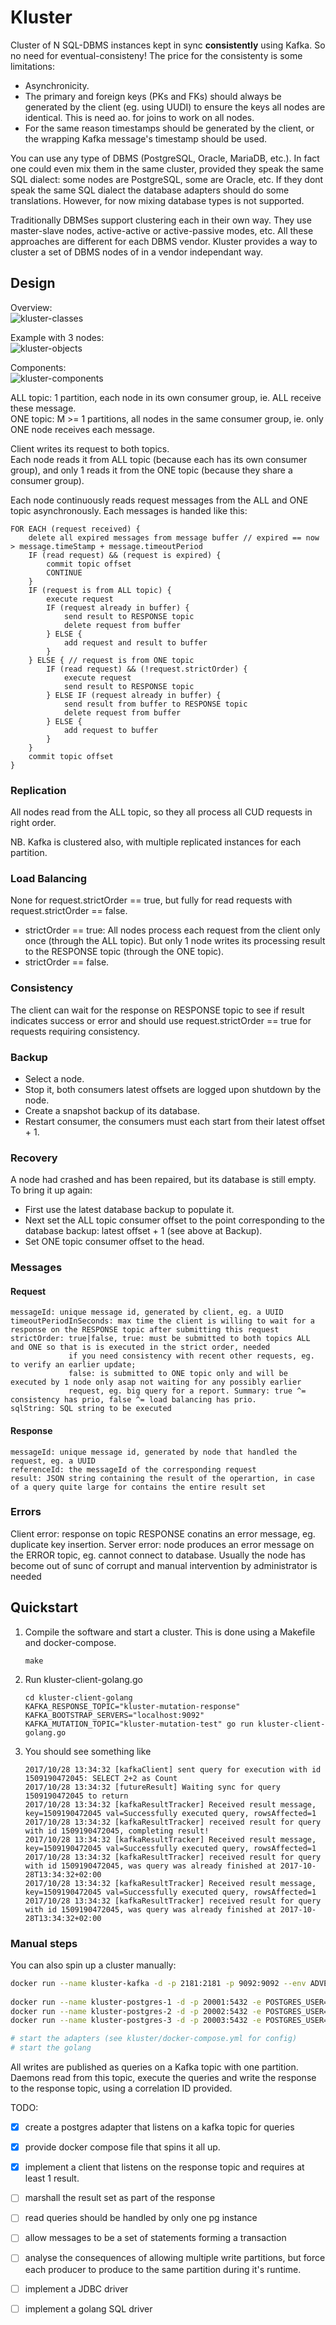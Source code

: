 # Kluster

Cluster of N SQL-DBMS instances kept in sync __consistently__ using Kafka. So no need for eventual-consisteny! The price for
the consistenty is some limitations:
- Asynchronicity.
- The primary and foreign keys (PKs and FKs) should always be generated by the client (eg. using UUDI) to ensure the 
  keys all nodes are identical. This is need ao. for joins to work on all nodes.
- For the same reason timestamps should be generated by the client, or the wrapping Kafka message's timestamp should be
  used.   

You can use any type of DBMS (PostgreSQL, Oracle, MariaDB, etc.). In fact one could even mix them in the same cluster, provided they speak the same SQL dialect:
some nodes are PostgreSQL, some are Oracle, etc. If they dont speak the same SQL dialect the database adapters should do some translations.
However, for now mixing database types is not supported. 

Traditionally DBMSes support clustering each in their own way. They use master-slave nodes, active-active or active-passive modes, etc.
All these approaches are different for each DBMS vendor. Kluster provides a way to cluster a set of DBMS nodes of in a
vendor independant way.


## Design

Overview:  
![kluster-classes](kluster-classes.png)

Example with 3 nodes:  
![kluster-objects](kluster-objects.png)

Components:  
![kluster-components](kluster-components.png)

ALL topic: 1 partition, each node in its own consumer group, ie. ALL receive these message.  
ONE topic: M >= 1 partitions, all nodes in the same consumer group, ie. only ONE node receives each message.

Client writes its request to both topics.  
Each node reads it from ALL topic (because each has its own consumer group), and only 1 reads it from the ONE topic (because they share a consumer group).

Each node continuously reads request messages from the ALL and ONE topic asynchronously. Each messages is handed like this:
```
FOR EACH (request received) {
    delete all expired messages from message buffer // expired == now > message.timeStamp + message.timeoutPeriod
    IF (read request) && (request is expired) {
        commit topic offset
        CONTINUE
    }  
    IF (request is from ALL topic) {
        execute request
        IF (request already in buffer) {
            send result to RESPONSE topic
            delete request from buffer
        } ELSE {
            add request and result to buffer
        }
    } ELSE { // request is from ONE topic
        IF (read request) && (!request.strictOrder) {
            execute request
            send result to RESPONSE topic
        } ELSE IF (request already in buffer) {
            send result from buffer to RESPONSE topic
            delete request from buffer
        } ELSE {
            add request to buffer
        }
    }
    commit topic offset
}
```

### Replication

All nodes read from the ALL topic, so they all process all CUD requests in right order.

NB. Kafka is clustered also, with multiple replicated instances for each partition.

### Load Balancing

None for request.strictOrder == true, but fully for read requests with request.strictOrder == false.
- strictOrder == true: All nodes process each request from the client only once (through the ALL topic).
  But only 1 node writes its processing result to the RESPONSE topic (through the ONE topic).
- strictOrder == false.

### Consistency

The client can wait for the response on RESPONSE topic to see if result indicates success or error and should
use request.strictOrder == true for requests requiring consistency.

### Backup

- Select a node.
- Stop it, both consumers latest offsets are logged upon shutdown by the node.
- Create a snapshot backup of its database.
- Restart consumer, the consumers must each start from their latest offset + 1.

### Recovery

A node had crashed and has been repaired, but its database is still empty. To bring it up again:

- First use the latest database backup to populate it.
- Next set the ALL topic consumer offset to the point corresponding to the database backup: latest offset + 1 (see above at Backup). 
- Set ONE topic consumer offset to the head.

### Messages

#### Request
```
messageId: unique message id, generated by client, eg. a UUID
timeoutPeriodInSeconds: max time the client is willing to wait for a response on the RESPONSE topic after submitting this request
strictOrder: true|false, true: must be submitted to both topics ALL and ONE so that is is executed in the strict order, needed
             if you need consistency with recent other requests, eg. to verify an earlier update; 
             false: is submitted to ONE topic only and will be executed by 1 node only asap not waiting for any possibly earlier
             request, eg. big query for a report. Summary: true ^= consistency has prio, false ^= load balancing has prio. 
sqlString: SQL string to be executed
```

#### Response
```
messageId: unique message id, generated by node that handled the request, eg. a UUID
referenceId: the messageId of the corresponding request
result: JSON string containing the result of the operartion, in case of a query quite large for contains the entire result set
```

### Errors

Client error: response on topic RESPONSE conatins an error message, eg. duplicate key insertion.
Server error: node produces an error message on the ERROR topic, eg. cannot connect to database. Usually the node has become
out of sunc of corrupt and manual intervention by administrator is needed 

## Quickstart

 1. Compile the software and start a cluster. This is done using a Makefile and docker-compose.  
 
        make
 
 1. Run kluster-client-golang.go

        cd kluster-client-golang
        KAFKA_RESPONSE_TOPIC="kluster-mutation-response" KAFKA_BOOTSTRAP_SERVERS="localhost:9092" KAFKA_MUTATION_TOPIC="kluster-mutation-test" go run kluster-client-golang.go

 1. You should see something like 
 
        2017/10/28 13:34:32 [kafkaClient] sent query for execution with id 1509190472045: SELECT 2+2 as Count
        2017/10/28 13:34:32 [futureResult] Waiting sync for query 1509190472045 to return
        2017/10/28 13:34:32 [kafkaResultTracker] Received result message, key=1509190472045 val=Successfully executed query, rowsAffected=1 
        2017/10/28 13:34:32 [kafkaResultTracker] received result for query with id 1509190472045, completing result!
        2017/10/28 13:34:32 [kafkaResultTracker] Received result message, key=1509190472045 val=Successfully executed query, rowsAffected=1 
        2017/10/28 13:34:32 [kafkaResultTracker] received result for query with id 1509190472045, was query was already finished at 2017-10-28T13:34:32+02:00
        2017/10/28 13:34:32 [kafkaResultTracker] Received result message, key=1509190472045 val=Successfully executed query, rowsAffected=1 
        2017/10/28 13:34:32 [kafkaResultTracker] received result for query with id 1509190472045, was query was already finished at 2017-10-28T13:34:32+02:00

### Manual steps
You can also spin up a cluster manually:

```sh
docker run --name kluster-kafka -d -p 2181:2181 -p 9092:9092 --env ADVERTISED_HOST=localhost --env ADVERTISED_PORT=9092 --env TOPICS=kluster-mutation,kluster-response spotify/kafka
            
docker run --name kluster-postgres-1 -d -p 20001:5432 -e POSTGRES_USER=kluster -e POSTGRES_PASSWORD=kluster -d postgres
docker run --name kluster-postgres-2 -d -p 20002:5432 -e POSTGRES_USER=kluster -e POSTGRES_PASSWORD=kluster -d postgres
docker run --name kluster-postgres-3 -d -p 20003:5432 -e POSTGRES_USER=kluster -e POSTGRES_PASSWORD=kluster -d postgres

# start the adapters (see kluster/docker-compose.yml for config) 
# start the golang
```

All writes are published as queries on a Kafka topic with one partition. 
Daemons read from this topic, execute the queries and write the response to the
response topic, using a correlation ID provided.

TODO:

 - [X] create a postgres adapter that listens on a kafka topic for queries
 - [X] provide docker compose file that spins it all up.
 - [X] implement a client that listens on the response topic and requires at least 1 result.
 - [ ] marshall the result set as part of the response
 - [ ] read queries should be handled by only one pg instance
 - [ ] allow messages to be a set of statements forming a transaction
 - [ ] analyse the consequences of allowing multiple write partitions, but force each producer to produce to the same partition during it's runtime.
 - [ ] implement a JDBC driver 
 - [ ] implement a golang SQL driver
 
